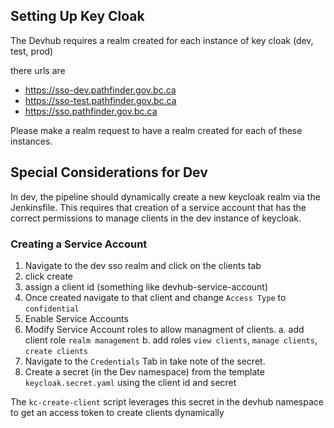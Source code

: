 ## Setting Up Key Cloak

The Devhub requires a realm created for each instance of key cloak (dev, test, prod)

there urls are 
- https://sso-dev.pathfinder.gov.bc.ca
- https://sso-test.pathfinder.gov.bc.ca
- https://sso.pathfinder.gov.bc.ca

Please make a realm request to have a realm created for each of these instances.

## Special Considerations for Dev

In dev, the pipeline should dynamically create a new keycloak realm via the Jenkinsfile. This requires
that creation of a service account that has the correct permissions to manage clients in the dev instance of keycloak. 

### Creating a Service Account

1. Navigate to the dev sso realm and click on the clients tab
2. click create
3. assign a client id (something like devhub-service-account)
4. Once created navigate to that client and change `Access Type` to `confidential`
5. Enable Service Accounts
6. Modify Service Account roles to allow managment of clients. 
  a. add client role `realm management`
  b. add roles `view clients`, `manage clients`, `create clients`
7. Navigate to the `Credentials` Tab in take note of the secret.
8. Create a secret (in the Dev namespace) from the template `keycloak.secret.yaml` using the client id and secret


The `kc-create-client` script leverages this secret in the devhub namespace to get an access token to
create clients dynamically

